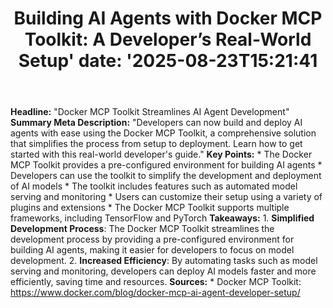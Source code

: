 ﻿---
title: "Building AI Agents with Docker MCP Toolkit: A Developer’s Real-World Setup'
date: '2025-08-23T15:21:41"
category: "Markets"
summary: ""
slug: "building ai agents with docker mcp toolkit a developers real"
source_urls:
  - "https://www.docker.com/blog/docker-mcp-ai-agent-developer-setup/"
seo:
  title: "Building AI Agents with Docker MCP Toolkit: A Developer’s Real-World Setup | Hash n Hedge'
  description: '"
  keywords: ["news", "markets", "brief"]
---
**Headline:** "Docker MCP Toolkit Streamlines AI Agent Development"  **Summary Meta Description:** "Developers can now build and deploy AI agents with ease using the Docker MCP Toolkit, a comprehensive solution that simplifies the process from setup to deployment. Learn how to get started with this real-world developer's guide."  **Key Points:**  * The Docker MCP Toolkit provides a pre-configured environment for building AI agents * Developers can use the toolkit to simplify the development and deployment of AI models * The toolkit includes features such as automated model serving and monitoring * Users can customize their setup using a variety of plugins and extensions * The Docker MCP Toolkit supports multiple frameworks, including TensorFlow and PyTorch  **Takeaways:**  1. **Simplified Development Process**: The Docker MCP Toolkit streamlines the development process by providing a pre-configured environment for building AI agents, making it easier for developers to focus on model development. 2. **Increased Efficiency**: By automating tasks such as model serving and monitoring, developers can deploy AI models faster and more efficiently, saving time and resources.  **Sources:**  * Docker MCP Toolkit: https://www.docker.com/blog/docker-mcp-ai-agent-developer-setup/ 
